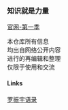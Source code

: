 ### 知识就是力量
[官网-第一季](https://www.igetget.com/talkshow)

本仓库所有信息  
均出自网络公开内容  
进行的再编辑和整理  
仅限于使用和交流 

#### Links
[罗振宇语录](https://github.com/xieqiupeng/LuoZhenYu)
